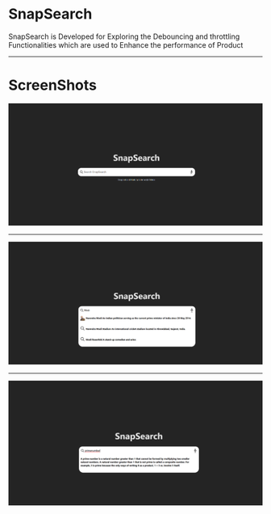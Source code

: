 # SnapSearch
SnapSearch is Developed for Exploring the Debouncing and throttling Functionalities which are used to Enhance the performance of Product
<hr>

# ScreenShots

<img src="./src/assets/screenshot1.png">
<hr>
<img src="./src/assets/screenshot4.png">
<hr>
<img src="./src/assets/screenshot3.png">
